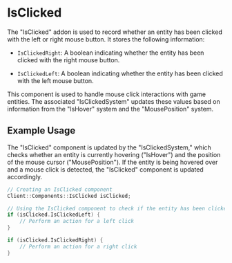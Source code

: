 # IsClicked

The "IsClicked" addon is used to record whether an entity has been clicked with the left or right mouse button. It stores the following information:

- `IsClickedRight`: A boolean indicating whether the entity has been clicked with the right mouse button.

- `IsClickedLeft`: A boolean indicating whether the entity has been clicked with the left mouse button.

This component is used to handle mouse click interactions with game entities. The associated "IsClickedSystem" updates these values based on information from the "IsHover" system and the "MousePosition" system.

## Example Usage

The "IsClicked" component is updated by the "IsClickedSystem," which checks whether an entity is currently hovering ("IsHover") and the position of the mouse cursor ("MousePosition"). If the entity is being hovered over and a mouse click is detected, the "IsClicked" component is updated accordingly.

```cpp
// Creating an IsClicked component
Client::Components::IsClicked isClicked;

// Using the IsClicked component to check if the entity has been clicked
if (isClicked.IsClickedLeft) {
    // Perform an action for a left click
}

if (isClicked.IsClickedRight) {
    // Perform an action for a right click
}
```